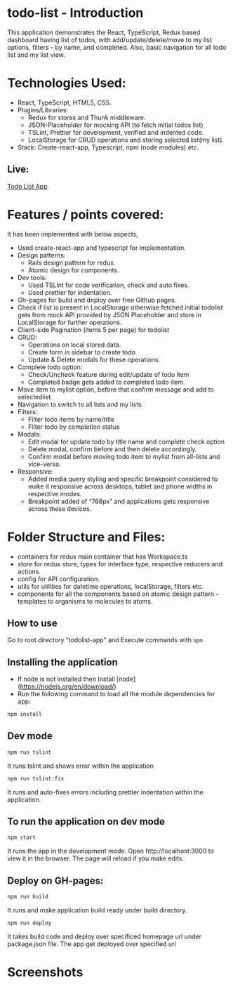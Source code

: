 # todo-list - Introduction

This application demonstrates the React, TypeScript, Redux based dashboard having list of todos, with add/update/delete/move to my list options, filters - by name, and completed. Also, basic navigation for all todo list and my list view.

# Technologies Used:

- React, TypeScript, HTML5, CSS.
- Plugins/Libraries:
  - Redux for stores and Thunk middleware.
  - JSON-Placeholder for mocking API (to fetch initial todos list)
  - TSLint, Prettier for development, verified and indented code.
  - LocalStorage for CRUD operations and storing selected list(my list).
- Stack: Create-react-app, Typescript, npm (node modules) etc.

## Live:

[Todo List App](http://mazzzy.github.io/todo-list/)

# Features / points covered:

It has been implemented with below aspects,

- Used create-react-app and typescript for implementation.
- Design patterns:
  - Rails design pattern for redux.
  - Atomic design for components.
- Dev tools:
  - Used TSLint for code verification, check and auto fixes.
  - Used prettier for indentation.
- Gh-pages for build and deploy over free Github pages.
- Check if list is present in LocalStorage otherwise fetched initial todolist gets from mock API provided by JSON Placeholder and store in LocalStorage for further operations.
- Client-side Pagination (items 5 per page) for todolist
- CRUD:
  - Operations on local stored data.
  - Create form in sidebar to create todo
  - Update & Delete modals for these operations.
- Complete todo option:
  - Check/Uncheck feature during edit/update of todo item
  - Completed badge gets added to completed todo item.
- Move item to mylist option, before that confirm message and add to selectedlist.
- Navigation to switch to all lists and my lists.
- Filters:
  - Filter todo items by name/title
  - Filter todo by completion status
- Modals:
  - Edit modal for update todo by title name and complete check option
  - Delete modal, confirm before and then delete accordingly.
  - Confirm modal before moving todo item to mylist from all-lists and vice-versa.
- Responsive:
  - Added media query styling and specific breakpoint considered to make it responsive across desktops, tablet and phone widths in respective modes.
  - Breakpoint added of “768px” and applications gets responsive across these devices.

# Folder Structure and Files:

- containers for redux main container that has Workspace.ts
- store for redux store, types for interface type, respective reducers and actions.
- config for API configuration.
- utils for utilities for datetime operations, localStorage, filters etc.
- components for all the components based on atomic design pattern – templates to organisms to molecules to atoms.

## How to use

Go to root directory "todolist-app" and Execute commands with `npm`

## Installing the application

- If node is not installed then Install [node] (https://nodejs.org/en/download/)
- Run the following command to load all the module dependencies for app:

```bash
npm install
```

## Dev mode

```bash
npm run tslint
```

It runs tslint and shows error within the application

```bash
npm run tslint:fix
```

It runs and auto-fixes errors including prettier indentation within the application.

## To run the application on dev mode

```bash
npm start
```

It runs the app in the development mode. Open http://localhost:3000 to view it in the browser. The page will reload if you make edits.

## Deploy on GH-pages:

```bash
npm run build
```

It runs and make application build ready under build directory.

```bash
npm run deploy
```

It takes build code and deploy over specificed homepage url under package.json file. The app get deployed over specified url

# Screenshots
